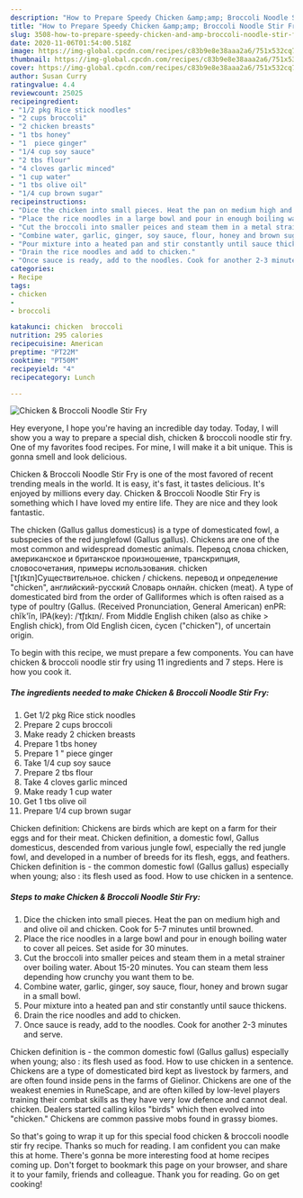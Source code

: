 ```yaml
---
description: "How to Prepare Speedy Chicken &amp;amp; Broccoli Noodle Stir Fry"
title: "How to Prepare Speedy Chicken &amp;amp; Broccoli Noodle Stir Fry"
slug: 3508-how-to-prepare-speedy-chicken-and-amp-broccoli-noodle-stir-fry
date: 2020-11-06T01:54:00.518Z
image: https://img-global.cpcdn.com/recipes/c83b9e8e38aaa2a6/751x532cq70/chicken-broccoli-noodle-stir-fry-recipe-main-photo.jpg
thumbnail: https://img-global.cpcdn.com/recipes/c83b9e8e38aaa2a6/751x532cq70/chicken-broccoli-noodle-stir-fry-recipe-main-photo.jpg
cover: https://img-global.cpcdn.com/recipes/c83b9e8e38aaa2a6/751x532cq70/chicken-broccoli-noodle-stir-fry-recipe-main-photo.jpg
author: Susan Curry
ratingvalue: 4.4
reviewcount: 25025
recipeingredient:
- "1/2 pkg Rice stick noodles"
- "2 cups broccoli"
- "2 chicken breasts"
- "1 tbs honey"
- "1  piece ginger"
- "1/4 cup soy sauce"
- "2 tbs flour"
- "4 cloves garlic minced"
- "1 cup water"
- "1 tbs olive oil"
- "1/4 cup brown sugar"
recipeinstructions:
- "Dice the chicken into small pieces. Heat the pan on medium high and and olive oil and chicken. Cook for 5-7 minutes until browned."
- "Place the rice noodles in a large bowl and pour in enough boiling water to cover all peices. Set aside for 30 minutes."
- "Cut the broccoli into smaller peices and steam them in a metal strainer over boiling water. About 15-20 minutes. You can steam them less depending how crunchy you want them to be."
- "Combine water, garlic, ginger, soy sauce, flour, honey and brown sugar in a small bowl."
- "Pour mixture into a heated pan and stir constantly until sauce thickens."
- "Drain the rice noodles and add to chicken."
- "Once sauce is ready, add to the noodles. Cook for another 2-3 minutes and serve."
categories:
- Recipe
tags:
- chicken
- 
- broccoli

katakunci: chicken  broccoli 
nutrition: 295 calories
recipecuisine: American
preptime: "PT22M"
cooktime: "PT50M"
recipeyield: "4"
recipecategory: Lunch

---
```



![Chicken &amp; Broccoli Noodle Stir Fry](https://img-global.cpcdn.com/recipes/c83b9e8e38aaa2a6/751x532cq70/chicken-broccoli-noodle-stir-fry-recipe-main-photo.jpg)

Hey everyone, I hope you're having an incredible day today. Today, I will show you a way to prepare a special dish, chicken &amp; broccoli noodle stir fry. One of my favorites food recipes. For mine, I will make it a bit unique. This is gonna smell and look delicious.

Chicken &amp; Broccoli Noodle Stir Fry is one of the most favored of recent trending meals in the world. It is easy, it's fast, it tastes delicious. It's enjoyed by millions every day. Chicken &amp; Broccoli Noodle Stir Fry is something which I have loved my entire life. They are nice and they look fantastic.

The chicken (Gallus gallus domesticus) is a type of domesticated fowl, a subspecies of the red junglefowl (Gallus gallus). Chickens are one of the most common and widespread domestic animals. Перевод слова chicken, американское и британское произношение, транскрипция, словосочетания, примеры использования. chicken [ˈtʃɪkɪn]Существительное. chicken / chickens. перевод и определение &#34;chicken&#34;, английский-русский Словарь онлайн. chicken (meat). A type of domesticated bird from the order of Galliformes which is often raised as a type of poultry (Gallus. (Received Pronunciation, General American) enPR: chĭk&#39;ĭn, IPA(key): /ˈt͡ʃɪkɪn/. From Middle English chiken (also as chike &gt; English chick), from Old English ċicen, ċycen (&#34;chicken&#34;), of uncertain origin.


To begin with this recipe, we must prepare a few components. You can have chicken &amp; broccoli noodle stir fry using 11 ingredients and 7 steps. Here is how you cook it.

<!--inarticleads1-->

##### The ingredients needed to make Chicken &amp; Broccoli Noodle Stir Fry:

1. Get 1/2 pkg Rice stick noodles
1. Prepare 2 cups broccoli
1. Make ready 2 chicken breasts
1. Prepare 1 tbs honey
1. Prepare 1 &#34; piece ginger
1. Take 1/4 cup soy sauce
1. Prepare 2 tbs flour
1. Take 4 cloves garlic minced
1. Make ready 1 cup water
1. Get 1 tbs olive oil
1. Prepare 1/4 cup brown sugar


Chicken definition: Chickens are birds which are kept on a farm for their eggs and for their meat. Chicken definition, a domestic fowl, Gallus domesticus, descended from various jungle fowl, especially the red jungle fowl, and developed in a number of breeds for its flesh, eggs, and feathers. Chicken definition is - the common domestic fowl (Gallus gallus) especially when young; also : its flesh used as food. How to use chicken in a sentence. 

<!--inarticleads2-->

##### Steps to make Chicken &amp; Broccoli Noodle Stir Fry:

1. Dice the chicken into small pieces. Heat the pan on medium high and and olive oil and chicken. Cook for 5-7 minutes until browned.
1. Place the rice noodles in a large bowl and pour in enough boiling water to cover all peices. Set aside for 30 minutes.
1. Cut the broccoli into smaller peices and steam them in a metal strainer over boiling water. About 15-20 minutes. You can steam them less depending how crunchy you want them to be.
1. Combine water, garlic, ginger, soy sauce, flour, honey and brown sugar in a small bowl.
1. Pour mixture into a heated pan and stir constantly until sauce thickens.
1. Drain the rice noodles and add to chicken.
1. Once sauce is ready, add to the noodles. Cook for another 2-3 minutes and serve.


Chicken definition is - the common domestic fowl (Gallus gallus) especially when young; also : its flesh used as food. How to use chicken in a sentence. Chickens are a type of domesticated bird kept as livestock by farmers, and are often found inside pens in the farms of Gielinor. Chickens are one of the weakest enemies in RuneScape, and are often killed by low-level players training their combat skills as they have very low defence and cannot deal. chicken. Dealers started calling kilos &#34;birds&#34; which then evolved into &#34;chicken.&#34; Chickens are common passive mobs found in grassy biomes. 

So that's going to wrap it up for this special food chicken &amp; broccoli noodle stir fry recipe. Thanks so much for reading. I am confident you can make this at home. There's gonna be more interesting food at home recipes coming up. Don't forget to bookmark this page on your browser, and share it to your family, friends and colleague. Thank you for reading. Go on get cooking!
